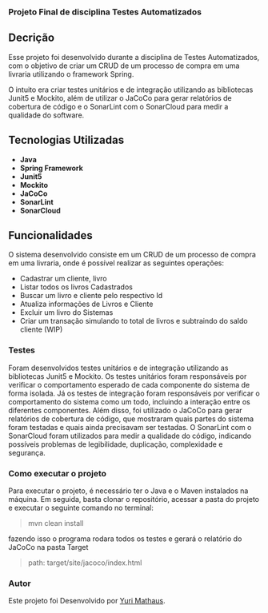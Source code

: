 ### Projeto Final de disciplina Testes Automatizados

## Decrição
Esse projeto foi desenvolvido durante a disciplina de Testes Automatizados, com o objetivo de criar um CRUD de um processo de compra em uma livraria utilizando o framework Spring.

O intuito era criar testes unitários e de integração utilizando as bibliotecas Junit5 e Mockito, além de utilizar o JaCoCo para gerar relatórios de cobertura de código e o SonarLint com o SonarCloud para medir a qualidade do software.

## Tecnologias Utilizadas
* **Java**
* **Spring Framework**
* **Junit5**
* **Mockito**
* **JaCoCo**
* **SonarLint**
* **SonarCloud**

## Funcionalidades
O sistema desenvolvido consiste em um CRUD de um processo de compra em uma livraria, onde é possível realizar as seguintes operações:

* Cadastrar um cliente, livro
* Listar todos os livros Cadastrados
* Buscar um livro e cliente pelo respectivo Id
* Atualiza informações de Livros e Cliente
* Excluir um livro do Sistemas
* Criar um transação simulando to total de livros e subtraindo do saldo cliente (WIP)

### Testes
Foram desenvolvidos testes unitários e de integração utilizando as bibliotecas Junit5 e Mockito. Os testes unitários foram responsáveis por verificar o comportamento esperado de cada componente do sistema de forma isolada. Já os testes de integração foram responsáveis por verificar o comportamento do sistema como um todo, incluindo a interação entre os diferentes componentes.
Além disso, foi utilizado o JaCoCo para gerar relatórios de cobertura de código, que mostraram quais partes do sistema foram testadas e quais ainda precisavam ser testadas. O SonarLint com o SonarCloud foram utilizados para medir a qualidade do código, indicando possíveis problemas de legibilidade, duplicação, complexidade e segurança.

### Como executar o projeto
Para executar o projeto, é necessário ter o Java e o Maven instalados na máquina. Em seguida, basta clonar o repositório, acessar a pasta do projeto e executar o seguinte comando no terminal:

> mvn clean install

fazendo isso o programa rodara todos os testes e gerará o relatório do JaCoCo
na pasta Target

> path: target/site/jacoco/index.html

### Autor
Este projeto foi Desenvolvido por [Yuri Mathaus](https://github.com/yurimcf).




